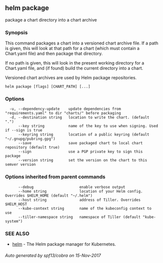 ## helm package

package a chart directory into a chart archive

### Synopsis



This command packages a chart into a versioned chart archive file. If a path
is given, this will look at that path for a chart (which must contain a
Chart.yaml file) and then package that directory.

If no path is given, this will look in the present working directory for a
Chart.yaml file, and (if found) build the current directory into a chart.

Versioned chart archives are used by Helm package repositories.


```
helm package [flags] [CHART_PATH] [...]
```

### Options

```
  -u, --dependency-update    update dependencies from "requirements.yaml" to dir "charts/" before packaging
  -d, --destination string   location to write the chart. (default ".")
      --key string           name of the key to use when signing. Used if --sign is true
      --keyring string       location of a public keyring (default "~/.gnupg/pubring.gpg")
      --save                 save packaged chart to local chart repository (default true)
      --sign                 use a PGP private key to sign this package
      --version string       set the version on the chart to this semver version
```

### Options inherited from parent commands

```
      --debug                     enable verbose output
      --home string               location of your Helm config. Overrides $HELM_HOME (default "~/.helm")
      --host string               address of Tiller. Overrides $HELM_HOST
      --kube-context string       name of the kubeconfig context to use
      --tiller-namespace string   namespace of Tiller (default "kube-system")
```

### SEE ALSO
* [helm](helm.md)	 - The Helm package manager for Kubernetes.

###### Auto generated by spf13/cobra on 15-Nov-2017

